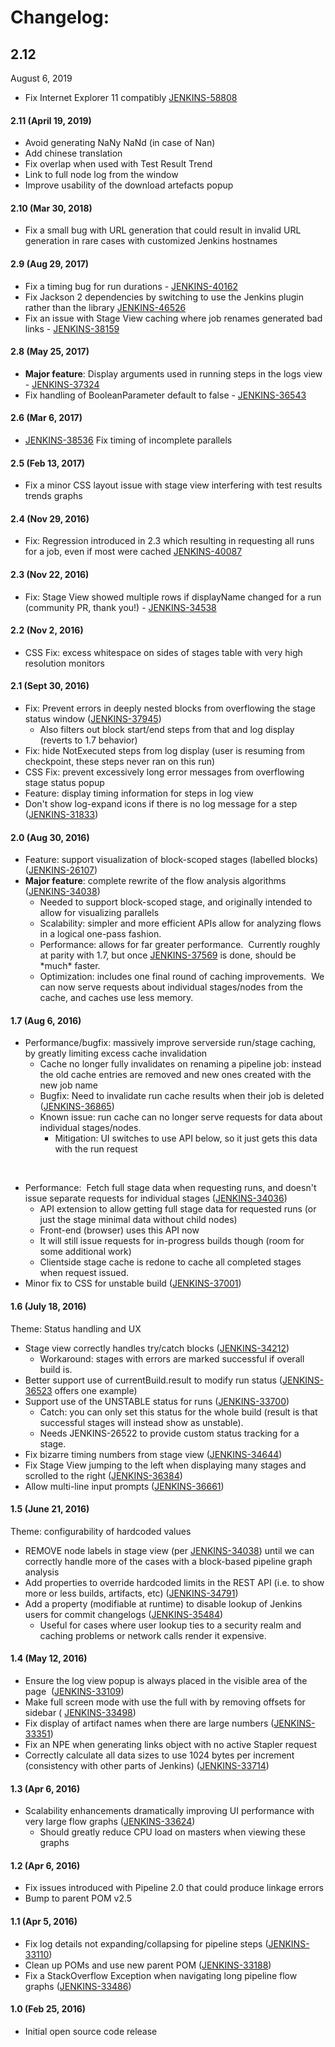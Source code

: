 # Changelog:

## 2.12
August 6, 2019

-   Fix Internet Explorer 11
    compatibly [JENKINS-58808](https://issues.jenkins-ci.org/browse/JENKINS-58808)

#### 2.11 (April 19, 2019)

-   Avoid generating NaNy NaNd (in case of Nan)
-   Add chinese translation
-   Fix overlap when used with Test Result Trend  
-   Link to full node log from the window  
-   Improve usability of the download artefacts popup

#### 2.10 (Mar 30, 2018)

-   Fix a small bug with URL generation that could result in invalid URL
    generation in rare cases with customized Jenkins hostnames

#### 2.9 (Aug 29, 2017)

-   Fix a timing bug for run durations
    - [JENKINS-40162](https://issues.jenkins-ci.org/browse/JENKINS-40162)
-   Fix Jackson 2 dependencies by switching to use the Jenkins plugin
    rather than the
    library [JENKINS-46526](https://issues.jenkins-ci.org/browse/JENKINS-46526)
-   Fix an issue with Stage View caching where job renames generated bad
    links
    - [JENKINS-38159](https://issues.jenkins-ci.org/browse/JENKINS-38159)

#### 2.8 (May 25, 2017)

-   **Major feature**: Display arguments used in running steps in the
    logs view
    - [JENKINS-37324](https://issues.jenkins-ci.org/browse/JENKINS-37324)
-   Fix handling of BooleanParameter default to false
    - [JENKINS-36543](https://issues.jenkins-ci.org/browse/JENKINS-36543)

#### 2.6 (Mar 6, 2017)

-   [JENKINS-38536](https://issues.jenkins-ci.org/browse/JENKINS-38536)
    Fix timing of incomplete parallels

#### 2.5 (Feb 13, 2017)

-   Fix a minor CSS layout issue with stage view interfering with test
    results trends graphs

#### 2.4 (Nov 29, 2016)

-   Fix: Regression introduced in 2.3 which resulting in requesting all
    runs for a job, even if most were cached
    [JENKINS-40087](https://issues.jenkins-ci.org/browse/JENKINS-40087)

#### 2.3 (Nov 22, 2016)

-   Fix: Stage View showed multiple rows if displayName changed for a
    run (community PR, thank you!) -
    [JENKINS-34538](https://issues.jenkins-ci.org/browse/JENKINS-34538)

#### 2.2 (Nov 2, 2016)

-   CSS Fix: excess whitespace on sides of stages table with very high
    resolution monitors

#### 2.1 (Sept 30, 2016)

-   Fix: Prevent errors in deeply nested blocks from overflowing the
    stage status window
    ([JENKINS-37945](https://issues.jenkins-ci.org/browse/JENKINS-37945))
    -   Also filters out block start/end steps from that and log display
        (reverts to 1.7 behavior)
-   Fix: hide NotExecuted steps from log display (user is resuming from
    checkpoint, these steps never ran on this run)
-   CSS Fix: prevent excessively long error messages from overflowing
    stage status popup
-   Feature: display timing information for steps in log view
-   Don't show log-expand icons if there is no log message for a step
    ([JENKINS-31833](https://issues.jenkins-ci.org/browse/JENKINS-31833))

#### 2.0 (Aug 30, 2016)

-   Feature: support visualization of block-scoped stages (labelled
    blocks)
    ([JENKINS-26107](https://issues.jenkins-ci.org/browse/JENKINS-26107))
-   **Major feature**: complete rewrite of the flow analysis algorithms
    ([JENKINS-34038](https://issues.jenkins-ci.org/browse/JENKINS-34038))
    -   Needed to support block-scoped stage, and originally intended to
        allow for visualizing parallels
    -   Scalability: simpler and more efficient APIs allow for analyzing
        flows in a logical one-pass fashion.
    -   Performance: allows for far greater performance.  Currently
        roughly at parity with 1.7, but
        once [JENKINS-37569](https://issues.jenkins-ci.org/browse/JENKINS-37569) is
        done, should be \*much\* faster.
    -   Optimization: includes one final round of caching improvements.
         We can now serve requests about individual stages/nodes from
        the cache, and caches use less memory.

#### 1.7 (Aug 6, 2016)

-   Performance/bugfix: massively improve serverside run/stage caching,
    by greatly limiting excess cache invalidation
    -   Cache no longer fully invalidates on renaming a pipeline job:
        instead the old cache entries are removed and new ones created
        with the new job name
    -   Bugfix: Need to invalidate run cache results when their job is
        deleted
        ([JENKINS-36865](https://issues.jenkins-ci.org/browse/JENKINS-36865))
    -   Known issue: run cache can no longer serve requests for data
        about individual stages/nodes. 
        -   Mitigation: UI switches to use API below, so it just gets
            this data with the run request

&nbsp;

-   Performance:  Fetch full stage data when requesting runs, and
    doesn't issue separate requests for individual stages
    ([JENKINS-34036](https://issues.jenkins-ci.org/browse/JENKINS-34036))
    -   API extension to allow getting full stage data for requested
        runs (or just the stage minimal data without child nodes)
    -   Front-end (browser) uses this API now
    -   It will still issue requests for in-progress builds though (room
        for some additional work)
    -   Clientside stage cache is redone to cache all completed stages
        when request issued.
-   Minor fix to CSS for unstable build
    ([JENKINS-37001](https://issues.jenkins-ci.org/browse/JENKINS-34036))

#### 1.6 (July 18, 2016)

Theme: Status handling and UX

-   Stage view correctly handles try/catch blocks
    ([JENKINS-34212](https://issues.jenkins-ci.org/browse/JENKINS-34212))
    -   Workaround: stages with errors are marked successful if overall
        build is.
-   Better support use of currentBuild.result to modify run status
    ([JENKINS-36523](https://issues.jenkins-ci.org/browse/JENKINS-36523) offers
    one example)
-   Support use of the UNSTABLE status for runs
    ([JENKINS-33700](https://issues.jenkins-ci.org/browse/JENKINS-33700))
    -   Catch: you can only set this status for the whole build (result
        is that successful stages will instead show as unstable). 
    -   Needs JENKINS-26522 to provide custom status tracking for a
        stage. 
-   Fix bizarre timing numbers from stage view
    ([JENKINS-34644](https://issues.jenkins-ci.org/browse/JENKINS-34644))
-   Fix Stage View jumping to the left when displaying many stages and
    scrolled to the right
    ([JENKINS-36384](https://issues.jenkins-ci.org/browse/JENKINS-36384))
-   Allow multi-line input prompts
    ([JENKINS-36661](https://issues.jenkins-ci.org/browse/JENKINS-36661))

#### 1.5 (June 21, 2016)

Theme: configurability of hardcoded values

-   REMOVE node labels in stage view
    (per [JENKINS-34038](https://issues.jenkins-ci.org/browse/JENKINS-34038))
    until we can correctly handle more of the cases with a block-based
    pipeline graph analysis
-   Add properties to override hardcoded limits in the REST API (i.e. to
    show more or less builds, artifacts, etc)
    ([JENKINS-34791](https://issues.jenkins-ci.org/browse/JENKINS-34791))
-   Add a property (modifiable at runtime) to disable lookup of Jenkins
    users for commit changelogs
    ([JENKINS-35484](https://issues.jenkins-ci.org/browse/JENKINS-35484)) 
    -   Useful for cases where user lookup ties to a security realm and
        caching problems or network calls render it expensive.

#### 1.4 (May 12, 2016)

-   Ensure the log view popup is always placed in the visible area of
    the page
     ([JENKINS-33109](https://issues.jenkins-ci.org/browse/JENKINS-33109))
-   Make full screen mode with use the full with by removing offsets for
    sidebar
    ( [JENKINS-33498](https://issues.jenkins-ci.org/browse/JENKINS-33498))
-   Fix display of artifact names when there are large numbers
    ([JENKINS-33351](https://issues.jenkins-ci.org/browse/JENKINS-33351))
-   Fix an NPE when generating links object with no active Stapler
    request
-   Correctly calculate all data sizes to use 1024 bytes per increment
    (consistency with other parts of Jenkins)
    ([JENKINS-33714](https://issues.jenkins-ci.org/browse/JENKINS-33714))

#### 1.3 (Apr 6, 2016)

-   Scalability enhancements dramatically improving UI performance with
    very large flow graphs
    ([JENKINS-33624](https://issues.jenkins-ci.org/browse/JENKINS-33624))
    -   Should greatly reduce CPU load on masters when viewing these
        graphs

#### 1.2 (Apr 6, 2016)

-   Fix issues introduced with Pipeline 2.0 that could produce linkage
    errors
-   Bump to parent POM v2.5

#### 1.1 (Apr 5, 2016)

-   Fix log details not expanding/collapsing for pipeline steps
    ([JENKINS-33110](https://issues.jenkins-ci.org/browse/JENKINS-33110))
-   Clean up POMs and use new parent POM
    ([JENKINS-33188](https://issues.jenkins-ci.org/browse/JENKINS-33188))
-   Fix a StackOverflow Exception when navigating long pipeline flow
    graphs
    ([JENKINS-33486](https://issues.jenkins-ci.org/browse/JENKINS-33486))

#### 1.0 (Feb 25, 2016)

-   Initial open source code release
